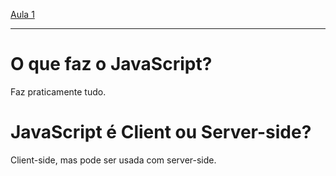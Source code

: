 [Aula 1](https://youtu.be/Ptbk2af68e8?si=0XMTYg3qGySM2VMU)

---
# O que faz o JavaScript?
Faz praticamente tudo.

# JavaScript é Client ou Server-side?
Client-side, mas pode ser usada com server-side.

